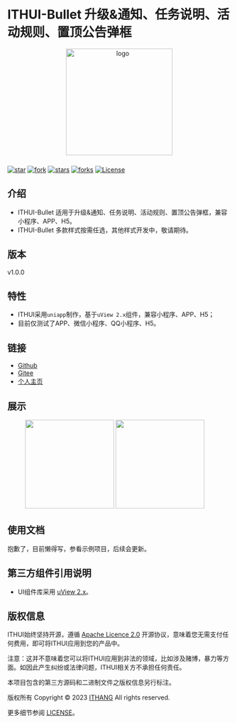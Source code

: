 ITHUI-Bullet 升级&通知、任务说明、活动规则、置顶公告弹框
===============

<p align="center">
    <img alt="logo" src="https://static.ithang.cn/ITHUI/logo.png" width="240" height="240" style="margin-bottom: 10px;">
</p>

[![star](https://gitee.com/ithang-cn/ITHUI-Bullet/badge/star.svg?theme=gvp)](https://gitee.com/ithang-cn/ITHUI-Bullet/stargazers)
[![fork](https://gitee.com/ithang-cn/ITHUI-Bullet/badge/fork.svg?theme=gvp)](https://gitee.com/ithang-cn/ITHUI-Bullet/members)
[![stars](https://img.shields.io/github/stars/ithang-cn/ITHUI-Bullet?style=flat-square&logo=GitHub)](https://github.com/ithang-cn/ITHUI-Bullet)
[![forks](https://img.shields.io/github/forks/ithang-cn/ITHUI-Bullet?style=flat-square&logo=GitHub)](https://github.com/ithang-cn/ITHUI-Bullet)
[![License](https://static.ithang.cn/ITHUI/license-Apache2.svg)](https://www.apache.org/licenses/LICENSE-2.0.html)


## 介绍

* ITHUI-Bullet 适用于升级&通知、任务说明、活动规则、置顶公告弹框，兼容小程序、APP、H5。
* ITHUI-Bullet 多款样式按需任选，其他样式开发中，敬请期待。

## 版本

v1.0.0

## 特性

* ITHUI采用`uniapp`制作，基于`uView 2.x`组件，兼容小程序、APP、H5；
* 目前仅测试了APP、微信小程序、QQ小程序、H5。

## 链接
- [Github](https://github.com/ithang-cn/)
- [Gitee](https://gitee.com/ithang-cn/)
- [个人主页](https://ithang.cn/)

## 展示
<figure class="half">
    <img src="https://static.ithang.cn/ITHUI/ITHUI-Bullet/001.jpg" width="200"/>
    <img src="https://static.ithang.cn/ITHUI/ITHUI-Bullet/002.jpg" width="200"/>
</figure>

## 使用文档

抱歉了，目前懒得写，参看示例项目，后续会更新。

## 第三方组件引用说明

* UI组件库采用 [uView 2.x](https://www.uviewui.com/)。

## 版权信息

ITHUI始终坚持开源，遵循 [Apache Licence 2.0](https://www.apache.org/licenses/LICENSE-2.0.html) 开源协议，意味着您无需支付任何费用，即可将ITHUI应用到您的产品中。

注意：这并不意味着您可以将ITHUI应用到非法的领域，比如涉及赌博，暴力等方面。如因此产生纠纷或法律问题，ITHUI相关方不承担任何责任。

本项目包含的第三方源码和二进制文件之版权信息另行标注。

版权所有 Copyright © 2023 [ITHANG](https://ithang.cn/) All rights reserved.

更多细节参阅 [LICENSE](LICENSE)。
